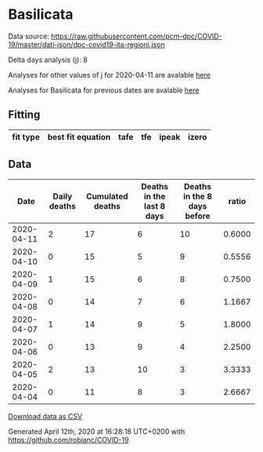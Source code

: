 # Basilicata

Data source: https://raw.githubusercontent.com/pcm-dpc/COVID-19/master/dati-json/dpc-covid19-ita-regioni.json

Delta days analysis (j): 8

Analyses for other values of j for 2020-04-11 are avalable [here](../README.md)

Analyses for Basilicata for previous dates are avalable [here](../../README.md)

## Fitting 
|fit type|best fit equation|tafe|tfe|ipeak|izero|
|-------|-----|--------|------|---|---|

## Data
|Date|Daily deaths|Cumulated deaths|Deaths in the last 8 days|Deaths in the 8 days before|ratio|
|----|----------|-----------|-------|--------------------|-----|
|2020-04-11|2|17|6|10|0.6000|
|2020-04-10|0|15|5|9|0.5556|
|2020-04-09|1|15|6|8|0.7500|
|2020-04-08|0|14|7|6|1.1667|
|2020-04-07|1|14|9|5|1.8000|
|2020-04-06|0|13|9|4|2.2500|
|2020-04-05|2|13|10|3|3.3333|
|2020-04-04|0|11|8|3|2.6667|

[Download data as CSV](COVID-19_basilicata_j8_2020-04-11.csv)

Generated April 12th, 2020 at 16:28:18 UTC+0200 with https://github.com/robianc/COVID-19
